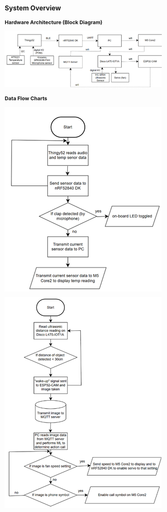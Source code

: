 ## System Overview

### Hardware Architecture (Block Diagram)
![Block Diagram](./diagrams/block_diagram.png)

### Data Flow Charts 
![Mote Data Flow](./diagrams/data_flow1.png)

![PC Data Flow](./diagrams/data_flow2.png)
